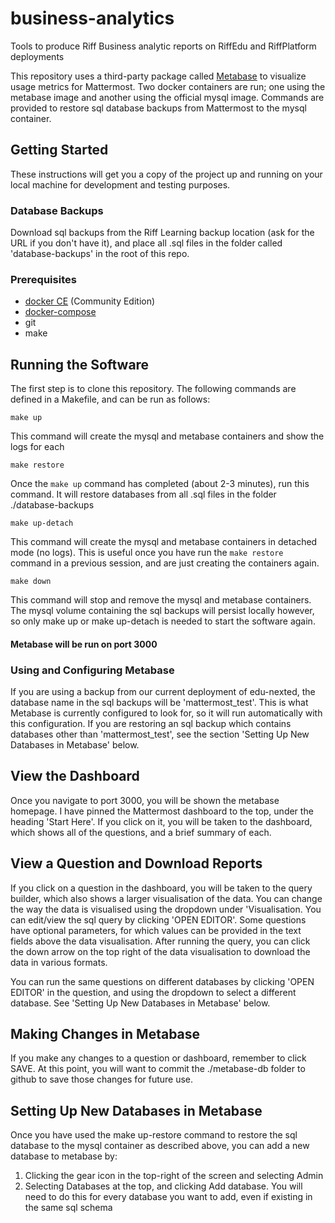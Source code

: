 # business-analytics
Tools to produce Riff Business analytic reports on RiffEdu and RiffPlatform deployments

This repository uses a third-party package called [Metabase][] to visualize usage metrics for Mattermost. Two docker containers are run; one using the metabase image and another using the
official mysql image. Commands are provided to restore sql database backups from Mattermost to the mysql container. 

## Getting Started

These instructions will get you a copy of the project up and running on your local machine for development and testing purposes.

### Database Backups

Download sql backups from the Riff Learning backup location (ask for the URL if you don't have it), and place all .sql files in the folder called 'database-backups' in the root of this repo.

### Prerequisites

- [docker CE][docker-install] (Community Edition)
- [docker-compose][docker-compose-install]
- git
- make


## Running the Software
The first step is to clone this repository. The following commands are defined in a Makefile, and can be run as follows:

```
make up
```
This command will create the mysql and metabase containers and show the logs for each

```
make restore
```
Once the `make up` command has completed (about 2-3 minutes), run this command. It will restore databases from all .sql files in the folder ./database-backups

```
make up-detach
```
This command will create the mysql and metabase containers in detached mode (no logs). This is useful once you have run the `make restore` command in a previous session, and are just creating the containers again.

```
make down
```
This command will stop and remove the mysql and metabase containers. The mysql volume containing the sql backups will 
persist locally however, so only make up or make up-detach is needed to start the software again.

#### Metabase will be run on port 3000

### Using and Configuring Metabase

If you are using a backup from our current deployment of edu-nexted, the database name in the sql backups 
will be 'mattermost_test'. This is what Metabase is currently configured to look for, so it will run automatically with this
configuration. If you are restoring an sql backup which contains databases other than 'mattermost_test', see the section 
'Setting Up New Databases in Metabase' below.

## View the Dashboard

Once you navigate to port 3000, you will be shown the metabase homepage. I have pinned the Mattermost dashboard to the 
top, under the heading 'Start Here'. If you click on it, you will be taken to the dashboard, which shows all of the 
questions, and a brief summary of each.

## View a Question and Download Reports

If you click on a question in the dashboard, you will be taken to the query builder, which also shows a larger 
visualisation of the data. You can change the way the data is visualised using the dropdown under 'Visualisation. You can 
edit/view the sql query by clicking 'OPEN EDITOR'. Some questions have optional parameters, for which values can
be provided in the text fields above the data visualisation. After running the query, you can click the down arrow on the top right of the data visualisation to download the data in various formats.

You can run the same questions on different databases by clicking 'OPEN EDITOR' in the question, and using 
the dropdown to select a different database. See 'Setting Up New Databases in Metabase' below.

## Making Changes in Metabase

If you make any changes to a question or dashboard, remember to click SAVE. At this point, you will want to commit the 
./metabase-db folder to github to save those changes for future use.

## Setting Up New Databases in Metabase

Once you have used the make up-restore command to restore the sql database to the mysql container
as described above, you can add a new database to metabase by:
  1. Clicking the gear icon in the top-right of the screen and selecting Admin
  2. Selecting Databases at the top, and clicking Add database.
You will need to do this for every database you want to add, even if existing in the same sql schema


[Metabase]: <https://metabase.com/> "Metabase home"
[docker-install]: <https://docs.docker.com/install/> "Docker installation instructions"
[docker-compose-install]: <https://docs.docker.com/compose/install/> "docker-compose installation instructions"
